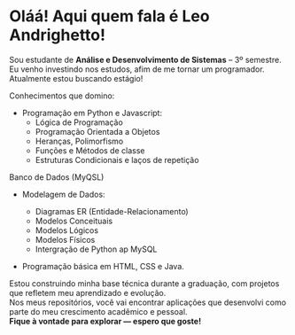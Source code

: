 # Oláá! Aqui quem fala é Leo Andrighetto!

Sou estudante de **Análise e Desenvolvimento de Sistemas** – 3º semestre. Eu venho investindo nos estudos, afim de me tornar um programador.
Atualmente estou buscando estágio!

Conhecimentos que domino:

- Programação em Python e Javascript:
  - Lógica de Programação
  - Programação Orientada a Objetos
  - Heranças, Polimorfismo
  - Funções e Métodos de classe
  - Estruturas Condicionais e laços de repetição

Banco de Dados (MyQSL)
- Modelagem de Dados:
  - Diagramas ER (Entidade-Relacionamento)
  - Modelos Conceituais
  - Modelos Lógicos
  - Modelos Físicos
  - Intergração de Python ap MySQL

- Programação básica em HTML, CSS e Java.

Estou construindo minha base técnica durante a graduação, com projetos que refletem meu aprendizado e evolução.  
Nos meus repositórios, você vai encontrar aplicações que desenvolvi como parte do meu crescimento acadêmico e pessoal.  
**Fique à vontade para explorar — espero que goste!**
